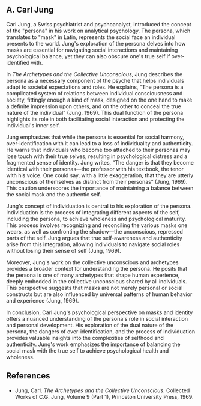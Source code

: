 ## A. Carl Jung

Carl Jung, a Swiss psychiatrist and psychoanalyst, introduced the concept of the "persona" in his work 
on analytical psychology. The persona, which translates to "mask" in Latin, represents the social face 
an individual presents to the world. Jung's exploration of the persona delves into how masks are 
essential for navigating social interactions and maintaining psychological balance, yet they can 
also obscure one's true self if over-identified with.

In *The Archetypes and the Collective Unconscious*, Jung describes the persona as a necessary component
of the psyche that helps individuals adapt to societal expectations and roles. He explains, “The persona
is a complicated system of relations between individual consciousness and society, fittingly enough
a kind of mask, designed on the one hand to make a definite impression upon others, and on the other 
to conceal the true nature of the individual” (Jung, 1969). This dual function of the persona 
highlights its role in both facilitating social interaction and protecting the individual's inner self.

Jung emphasizes that while the persona is essential for social harmony, over-identification with 
it can lead to a loss of individuality and authenticity. He warns that individuals who become too 
attached to their personas may lose touch with their true selves, resulting in psychological distress
and a fragmented sense of identity. Jung writes, “The danger is that they become identical with 
their personas—the professor with his textbook, the tenor with his voice. One could say, with a 
little exaggeration, that they are utterly unconscious of themselves as distinct from their personas” 
(Jung, 1969). This caution underscores the importance of maintaining a balance between the social
mask and the authentic self.

Jung's concept of individuation is central to his exploration of the persona. Individuation is the
process of integrating different aspects of the self, including the persona, to achieve wholeness 
and psychological maturity. This process involves recognizing and reconciling the various masks one 
wears, as well as confronting the shadow—the unconscious, repressed parts of the self. Jung argues 
that true self-awareness and authenticity arise from this integration, allowing individuals to navigate 
social roles without losing their sense of self (Jung, 1969).

Moreover, Jung's work on the collective unconscious and archetypes provides a broader context for 
understanding the persona. He posits that the persona is one of many archetypes that shape human 
experience, deeply embedded in the collective unconscious shared by all individuals. This perspective 
suggests that masks are not merely personal or social constructs but are also influenced by universal 
patterns of human behavior and experience (Jung, 1969).

In conclusion, Carl Jung's psychological perspective on masks and identity offers a nuanced understanding 
of the persona's role in social interaction and personal development. His exploration of the dual nature 
of the persona, the dangers of over-identification, and the process of individuation provides valuable 
insights into the complexities of selfhood and authenticity. Jung's work emphasizes the importance of 
balancing the social mask with the true self to achieve psychological health and wholeness.

## References

- Jung, Carl. *The Archetypes and the Collective Unconscious*. Collected Works of C.G. Jung, Volume 9 (Part 1), Princeton University Press, 1969.
